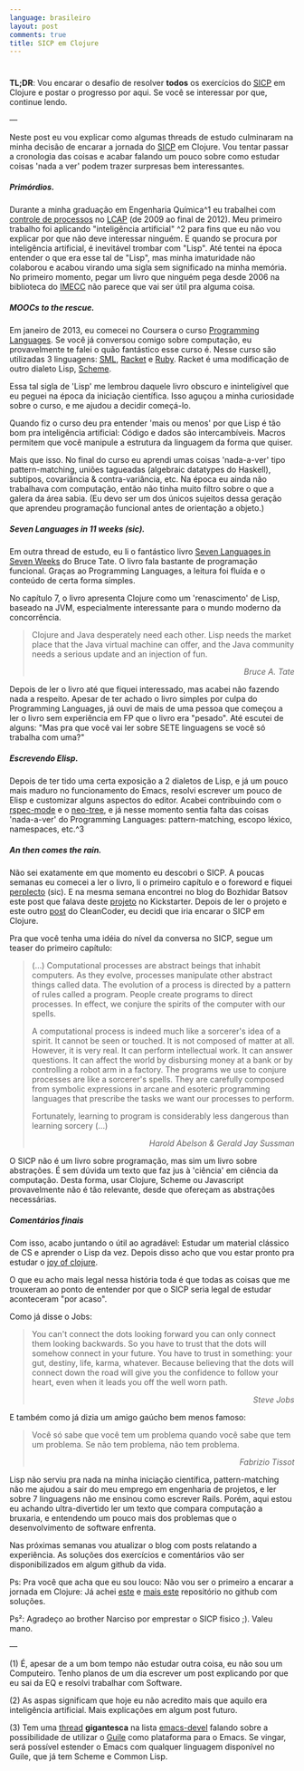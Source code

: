 ```yaml
---
language: brasileiro
layout: post
comments: true
title: SICP em Clojure
---
```


# <p hidden>SICP em Clojure<p hidden>

**TL;DR**: Vou encarar o desafio de resolver **todos** os exercícios do [SICP](https://mitpress.mit.edu/sicp/full-text/book/book.html) em
Clojure e postar o progresso por aqui. Se você se interessar por que, continue
lendo.

&#x2014;

Neste post eu vou explicar como algumas threads de estudo culminaram na minha
decisão de encarar a jornada do [SICP](https://mitpress.mit.edu/sicp/full-text/book/book.html) em Clojure. Vou tentar passar a
cronologia das coisas e acabar falando um pouco sobre como estudar coisas
'nada a ver' podem trazer surpresas bem interessantes.

##### Primórdios.

Durante a minha graduação em Engenharia Química^1 eu trabalhei com
[controle de processos](http://en.wikipedia.org/wiki/Process_control) no [LCAP](http://www.feq.unicamp.br/~lcap/home.html) (de 2009 ao final de 2012). Meu primeiro
trabalho foi aplicando "inteligência artificial" ^2 para fins que eu não
vou explicar por que não deve interessar ninguém. E quando se procura por
inteligência artificial, é inevitável trombar com "Lisp". Até tentei na
época entender o que era esse tal de "Lisp", mas minha imaturidade não
colaborou e acabou virando uma sigla sem significado na minha memória. No
primeiro momento, pegar um livro que ninguém pega desde 2006 na biblioteca
do [IMECC](http://www.ime.unicamp.br/) não parece que vai ser útil pra alguma coisa.

##### MOOCs to the rescue.

Em janeiro de 2013, eu comecei no Coursera o curso [Programming Languages](https://www.coursera.org/course/proglang).
Se você já conversou comigo sobre computação, eu provavelmente te falei o
quão fantástico esse curso é. Nesse curso são utilizadas 3 linguagens:
[SML](http://www.smlnj.org/), [Racket](http://racket-lang.org/) e [Ruby](https://www.ruby-lang.org/en/). Racket é uma modificação de outro dialeto Lisp,
[Scheme](http://en.wikipedia.org/wiki/Scheme_%2528programming_language%2529).

Essa tal sigla de 'Lisp' me lembrou daquele livro obscuro e ininteligível
que eu peguei na época da iniciação científica. Isso aguçou a minha
curiosidade sobre o curso, e me ajudou a decidir começá-lo.

Quando fiz o curso deu pra entender 'mais ou menos' por que Lisp é tão bom
pra inteligência artificial: Código e dados são intercambíveis. Macros
permitem que você manipule a estrutura da linguagem da forma que quiser.

Mais que isso. No final do curso eu aprendi umas coisas 'nada-a-ver' tipo
pattern-matching, uniões tagueadas (algebraic datatypes do Haskell),
subtipos, covariância & contra-variância, etc. Na época eu ainda não
trabalhava com computação, então não tinha muito filtro sobre o que a
galera da área sabia. (Eu devo ser um dos únicos sujeitos dessa geração
que aprendeu programação funcional <span class="underline">antes</span> de orientação a objeto.)

##### Seven Languages in 11 weeks (sic).

Em outra thread de estudo, eu li o fantástico livro [Seven Languages in
Seven Weeks](https://pragprog.com/book/btlang/seven-languages-in-seven-weeks) do Bruce Tate. O livro fala bastante de programação funcional.
Graças ao Programming Languages, a leitura foi fluída e o conteúdo de
certa forma simples.

No capítulo 7, o livro apresenta Clojure como um 'renascimento' de Lisp,
baseado na JVM, especialmente interessante para o mundo moderno da
concorrência.

> Clojure and Java desperately need each other. Lisp needs the market place that
> the Java virtual machine can offer, and the Java community needs a serious
> update and an injection of fun.
>
> <div align="right"><i>
>
> Bruce A. Tate
>
> </i></div>

Depois de ler o livro até que fiquei interessado, mas acabei não fazendo
nada a respeito. Apesar de ter achado o livro simples por culpa do
Programming Languages, já ouvi de mais de uma pessoa que começou a ler o
livro sem experiência em FP que o livro era "pesado". Até escutei de
alguns: "Mas pra que você vai ler sobre SETE linguagens se você só
trabalha com uma?"

##### Escrevendo Elisp.

Depois de ter tido uma certa exposição a 2 dialetos de Lisp, e já um pouco
mais maduro no funcionamento do Emacs, resolvi escrever um pouco de Elisp
e customizar alguns aspectos do editor. Acabei contribuindo com o
[rspec-mode](https://github.com/pezra/rspec-mode) e o [neo-tree](https://github.com/jaypei/emacs-neotree), e já nesse momento sentia falta das coisas
'nada-a-ver' do Programming Languages: pattern-matching, escopo léxico,
namespaces, etc.^3

##### An then comes the rain.

Não sei exatamente em que momento eu descobri o SICP. A poucas semanas eu
comecei a ler o livro, li o primeiro capítulo e o foreword e fiquei
[perplecto](https://www.youtube.com/watch?v%3De0yPV-pqmbU) (sic). E na mesma semana encontrei no blog do Bozhidar Batsov
este post que falava deste [projeto](https://www.kickstarter.com/projects/1751759988/sicp-distilled) no Kickstarter. Depois de ler o projeto
e este outro [post](http://thecleancoder.blogspot.com.br/2010/08/why-clojure.html) do CleanCoder, eu decidi que iria encarar o SICP em
Clojure.

Pra que você tenha uma idéia do nível da conversa no SICP, segue um teaser
do primeiro capítulo:

> (&#x2026;) Computational processes are abstract beings that inhabit computers. As
> they evolve, processes manipulate other abstract things called data. The
> evolution of a process is directed by a pattern of rules called a program.
> People create programs to direct processes. In effect, we conjure the spirits of
> the computer with our spells.
>
> A computational process is indeed much like a sorcerer's idea of a spirit. It
> cannot be seen or touched. It is not composed of matter at all. However, it is
> very real. It can perform intellectual work. It can answer questions. It can
> affect the world by disbursing money at a bank or by controlling a robot arm in
> a factory. The programs we use to conjure processes are like a sorcerer's
> spells. They are carefully composed from symbolic expressions in arcane and
> esoteric programming languages that prescribe the tasks we want our processes to
> perform.
>
> Fortunately, learning to program is considerably less dangerous than learning
> sorcery (&#x2026;)
>
> <div align="right"><i>
>
> Harold Abelson & Gerald Jay Sussman
>
> </i></div>

O SICP não é um livro sobre programação, mas sim um livro sobre
abstrações. É sem dúvida um texto que faz jus à 'ciência' em ciência da
computação. Desta forma, usar Clojure, Scheme ou Javascript provavelmente
não é tão relevante, desde que ofereçam as abstrações necessárias.

##### Comentários finais

Com isso, acabo juntando o útil ao agradável: Estudar um material clássico
de CS e aprender o Lisp da vez. Depois disso acho que vou estar pronto pra
estudar o [joy of clojure](http://joyofclojure.com/).

O que eu acho mais legal nessa história toda é que todas as coisas que me
trouxeram ao ponto de entender por que o SICP seria legal de estudar
aconteceram "por acaso".

Como já disse o Jobs:

> You can't connect the dots looking forward you can only connect them looking
> backwards. So you have to trust that the dots will somehow connect in your
> future. You have to trust in something: your gut, destiny, life, karma,
> whatever. Because believing that the dots will connect down the road will give
> you the confidence to follow your heart, even when it leads you off the well
> worn path.
>
> <div align="right"><i>
>
> Steve Jobs
>
> </i></div>

E também como já dizia um amigo gaúcho bem menos famoso:

> Você só sabe que você tem um problema quando você sabe que tem um problema. Se
> não tem problema, não tem problema.
>
> <div align="right"><i> Fabrizio Tissot </i></div>

Lisp não serviu pra nada na minha iniciação científica, pattern-matching
não me ajudou a sair do meu emprego em engenharia de projetos, e ler sobre
7 linguagens não me ensinou como escrever Rails. Porém, aqui estou eu
achando ultra-divertido ler um texto que compara computação a bruxaria, e
entendendo um pouco mais dos problemas que o desenvolvimento de software
enfrenta.

Nas próximas semanas vou atualizar o blog com posts relatando a
experiência. As soluções dos exercícios e comentários vão ser
disponibilizados em algum github da vida.

Ps: Pra você que acha que eu sou louco: Não vou ser o primeiro a encarar a
jornada em Clojure: Já achei [este](https://github.com/deobald/sicp-clojure) e [mais este](https://github.com/stuartellis/sicp-clojure) repositório no github com
soluções.

Ps²: Agradeço ao brother Narciso por emprestar o SICP fisico ;). Valeu
mano.

&#x2014;

(1) É, apesar de a um bom tempo não estudar outra coisa, eu não sou um
Computeiro. Tenho planos de um dia escrever um post explicando por que
eu sai da EQ e resolvi trabalhar com Software.

(2) As aspas significam que hoje eu não acredito mais que aquilo era
inteligência artificial. Mais explicações em algum post futuro.

(3) Tem uma [thread](https://lists.gnu.org/archive/html/emacs-devel/2014-09/msg00339.htmll) **gigantesca** na lista [emacs-devel](https://lists.gnu.org/mailman/listinfo/emacs-devel) falando sobre a
possibilidade de utilizar o [Guile](http://www.gnu.org/software/guile/) como plataforma para o Emacs. Se
vingar, será possível estender o Emacs com qualquer linguagem disponível
no Guile, que já tem Scheme e Common Lisp.
